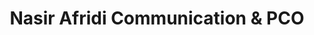 ---
title: "Nasir Afridi Communication & PCO"
url: /karachi/nasir-afridi-communication-and-pco/
shop: mobile phone
---